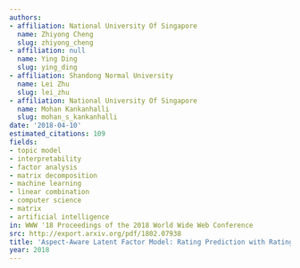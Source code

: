```yaml
---
authors:
- affiliation: National University Of Singapore
  name: Zhiyong Cheng
  slug: zhiyong_cheng
- affiliation: null
  name: Ying Ding
  slug: ying_ding
- affiliation: Shandong Normal University
  name: Lei Zhu
  slug: lei_zhu
- affiliation: National University Of Singapore
  name: Mohan Kankanhalli
  slug: mohan_s_kankanhalli
date: '2018-04-10'
estimated_citations: 109
fields:
- topic model
- interpretability
- factor analysis
- matrix decomposition
- machine learning
- linear combination
- computer science
- matrix
- artificial intelligence
in: WWW '18 Proceedings of the 2018 World Wide Web Conference
src: http://export.arxiv.org/pdf/1802.07938
title: 'Aspect-Aware Latent Factor Model: Rating Prediction with Ratings and Reviews'
year: 2018
---
```

